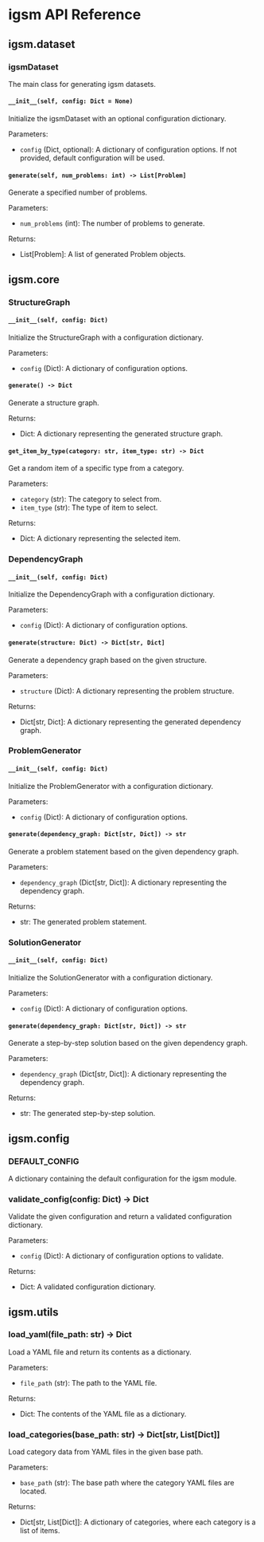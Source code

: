 # igsm API Reference

## igsm.dataset

### igsmDataset

The main class for generating igsm datasets.

#### `__init__(self, config: Dict = None)`

Initialize the igsmDataset with an optional configuration dictionary.

Parameters:
- `config` (Dict, optional): A dictionary of configuration options. If not provided, default configuration will be used.

#### `generate(self, num_problems: int) -> List[Problem]`

Generate a specified number of problems.

Parameters:
- `num_problems` (int): The number of problems to generate.

Returns:
- List[Problem]: A list of generated Problem objects.

## igsm.core

### StructureGraph

#### `__init__(self, config: Dict)`

Initialize the StructureGraph with a configuration dictionary.

Parameters:
- `config` (Dict): A dictionary of configuration options.

#### `generate() -> Dict`

Generate a structure graph.

Returns:
- Dict: A dictionary representing the generated structure graph.

#### `get_item_by_type(category: str, item_type: str) -> Dict`

Get a random item of a specific type from a category.

Parameters:
- `category` (str): The category to select from.
- `item_type` (str): The type of item to select.

Returns:
- Dict: A dictionary representing the selected item.

### DependencyGraph

#### `__init__(self, config: Dict)`

Initialize the DependencyGraph with a configuration dictionary.

Parameters:
- `config` (Dict): A dictionary of configuration options.

#### `generate(structure: Dict) -> Dict[str, Dict]`

Generate a dependency graph based on the given structure.

Parameters:
- `structure` (Dict): A dictionary representing the problem structure.

Returns:
- Dict[str, Dict]: A dictionary representing the generated dependency graph.

### ProblemGenerator

#### `__init__(self, config: Dict)`

Initialize the ProblemGenerator with a configuration dictionary.

Parameters:
- `config` (Dict): A dictionary of configuration options.

#### `generate(dependency_graph: Dict[str, Dict]) -> str`

Generate a problem statement based on the given dependency graph.

Parameters:
- `dependency_graph` (Dict[str, Dict]): A dictionary representing the dependency graph.

Returns:
- str: The generated problem statement.

### SolutionGenerator

#### `__init__(self, config: Dict)`

Initialize the SolutionGenerator with a configuration dictionary.

Parameters:
- `config` (Dict): A dictionary of configuration options.

#### `generate(dependency_graph: Dict[str, Dict]) -> str`

Generate a step-by-step solution based on the given dependency graph.

Parameters:
- `dependency_graph` (Dict[str, Dict]): A dictionary representing the dependency graph.

Returns:
- str: The generated step-by-step solution.

## igsm.config

### DEFAULT_CONFIG

A dictionary containing the default configuration for the igsm module.

### validate_config(config: Dict) -> Dict

Validate the given configuration and return a validated configuration dictionary.

Parameters:
- `config` (Dict): A dictionary of configuration options to validate.

Returns:
- Dict: A validated configuration dictionary.

## igsm.utils

### load_yaml(file_path: str) -> Dict

Load a YAML file and return its contents as a dictionary.

Parameters:
- `file_path` (str): The path to the YAML file.

Returns:
- Dict: The contents of the YAML file as a dictionary.

### load_categories(base_path: str) -> Dict[str, List[Dict]]

Load category data from YAML files in the given base path.

Parameters:
- `base_path` (str): The base path where the category YAML files are located.

Returns:
- Dict[str, List[Dict]]: A dictionary of categories, where each category is a list of items.